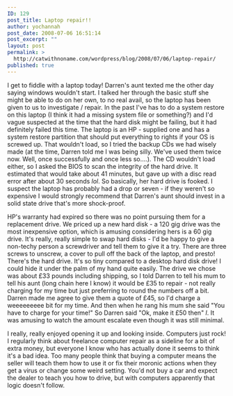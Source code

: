 ```yaml
---
ID: 129
post_title: Laptop repair!!
author: yochannah
post_date: 2008-07-06 16:51:14
post_excerpt: ""
layout: post
permalink: >
  http://catwithnoname.com/wordpress/blog/2008/07/06/laptop-repair/
published: true
---
```

I get to fiddle with a laptop today! Darren's aunt texted me the other day saying windows wouldn't start. I talked her through the basic stuff she might be able to do on her own, to no real avail, so the laptop has been given to us to investigate / repair. In the past I've has to do a system restore on this laptop (I think it had a missing system file or something?) and I'd vague suspected at the time that the hard disk might be failing, but it had definitely failed this time. The laptop is an HP - supplied one and has a system restore partition that should put everything to rights if your OS is screwed up. That wouldn't load, so I tried the backup CDs we had wisely made (at the time, Darren told me I was being silly. We've used them twice now. Well, once successfully and once less so....). The CD wouldn't load either, so I asked the BIOS to scan the integrity of the hard drive. It estimated that would take about 41 minutes, but gave up with a disc read error after about 30 seconds *lol*. So basically, her hard drive is fooked. I suspect the laptop has probably had a drop or seven - if they weren't so expensive I would strongly recommend that Darren's aunt should invest in a solid state drive that's more shock-proof. 

HP's warranty had expired so there was no point pursuing them for a replacement drive. We priced up a new hard disk - a 120 gig drive was the most inexpensive option, which is amusing considering hers is a 60 gig drive. It's really, really simple to swap hard disks - I'd be happy to give a non-techy person a screwdriver and tell them to give it a try. There are three screws to unscrew, a cover to pull off the back of the laptop, and presto! There's the hard drive. It's so tiny compared to a desktop hard disk drive! I could hide it under the palm of my hand quite easily. The drive we chose was about £33 pounds including shipping, so I told Darren to tell his mum to tell his aunt (long chain here I know) it would be £35 to repair - not really charging for my time but just preferring to round the numbers off a bit. Darren made me agree to give them a quote of £45, so I'd charge a weeeeeeeee bit for my time. And then when he rang his mum she said "You have to charge for your time!" So Darren said "Ok, make it £50 then" *l*. It was amusing to watch the amount escalate even though it was still minimal. 

I really, really enjoyed opening it up and looking inside. Computers just rock! I regularly think about freelance computer repair as a sideline for a bit of extra money, but everyone I know who has actually done it seems to think it's a bad idea. Too many people think that buying a computer means the seller will teach them how to use it or fix their moronic actions when they get a virus or change some weird setting. You'd not buy a car and expect the dealer to teach you how to drive, but with computers apparently that logic doesn't follow.